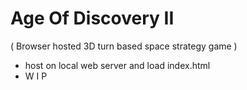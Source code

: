 # Age Of Discovery II 
( Browser hosted 3D turn based space strategy game )

* host on local web server and load index.html
* W I P 
